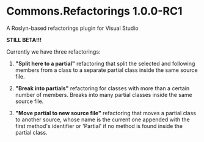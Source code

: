# Commons.Refactorings 1.0.0-RC1

A Roslyn-based refactorings plugin for Visual Studio

**STILL BETA!!!**

Currently we have three refactorings:

 1. __"Split here to a partial"__ refactoring that split the selected and following members from a class to a separate partial class inside the same source file.
 
 2. __"Break into partials"__ refactoring for classes with more than a certain number of members. Breaks into many partial classes inside the same source file.

 3. __"Move partial to new source file"__ refactoring that moves a partial class to another source, whose name is the current one appended with the first method's identifier or 'Partial' if no method is found inside the partial class.
